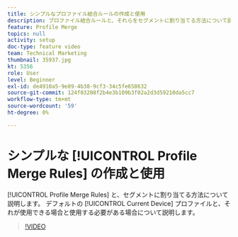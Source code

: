 ```yaml
---
title: シンプルなプロファイル結合ルールの作成と使用
description: プロファイル結合ルールと、それらをセグメントに割り当てる方法について説明します。 デフォルトの「現在のデバイス」プロファイルと、そのプロファイルを使用できるタイミング/使用する必要があるタイミングについて説明します。
feature: Profile Merge
topics: null
activity: setup
doc-type: feature video
team: Technical Marketing
thumbnail: 35937.jpg
kt: 5356
role: User
level: Beginner
exl-id: de4910a5-9e89-4b38-9cf3-34c5fe658632
source-git-commit: 124f03208f2b4e3b109b3f02a2d3d59210da5cc7
workflow-type: tm+mt
source-wordcount: '59'
ht-degree: 0%

---
```


# シンプルな [!UICONTROL Profile Merge Rules] の作成と使用

[!UICONTROL Profile Merge Rules] と、セグメントに割り当てる方法について説明します。 デフォルトの [!UICONTROL Current Device] プロファイルと、それが使用できる場合と使用する必要がある場合について説明します。

>[!VIDEO](https://video.tv.adobe.com/v/40016/?quality=12&learn=on&captions=jpn)
